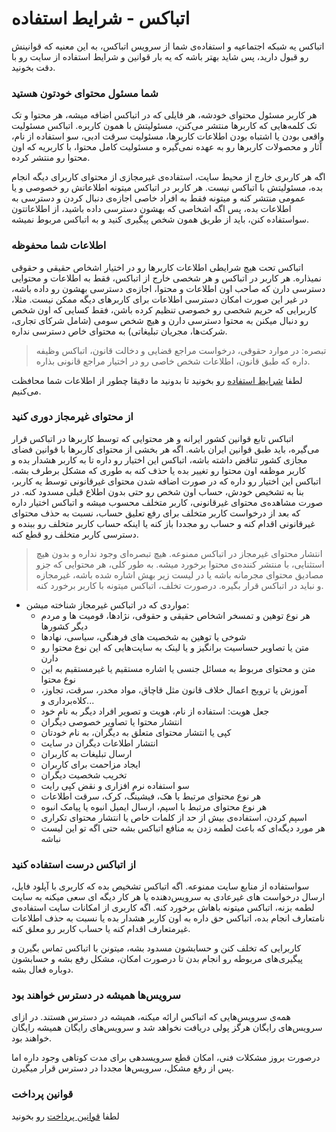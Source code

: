 اتباکس - شرایط استفاده
======================

اتباکس یه شبکه اجتماعیه و استفاده‌ی شما از سرویس اتباکس، به این معنیه که قوانینش رو قبول دارید، پس شاید بهتر باشه که یه بار قوانین و شرایط استفاده از سایت رو با دقت بخونید.

### شما مسئول محتوای خودتون هستید ###

هر کاربر مسئول محتوای خودشه، هر فایلی که در اتباکس اضافه میشه، هر محتوا و تک تک کلمه‌هایی که کاربرها منتشر می‌کنن، مسئولیتش با همون کاربره. اتباکس مسئولیت واقعی بودن یا اشتباه بودن اطلاعات کاربرها، مسئولیت سرقت ادبی، سو استفاده از نام، آثار و محصولات کاربرها رو به عهده نمی‌گیره و مسئولیت کامل محتوا، با کاربریه که اون محتوا رو منتشر کرده.

اگه هر کاربری خارج از محیط سایت، استفاده‌ی غیرمجازی از محتوای کاربرای دیگه انجام بده، مسئولیتش با اتباکس نیست. هر کاربر در اتباکس میتونه اطلاعاتش رو خصوصی و یا عمومی منتشر کنه و میتونه فقط به افراد خاصی اجازه‌ی دنبال کردن و دسترسی به اطلاعات بده، پس اگه اشخاصی که بهشون دسترسی داده باشید، از اطلاعاتتون سواستفاده کنن، باید از طریق همون شخص پیگیری کنید و به اتباکس مربوط نمیشه.

### اطلاعات شما محفوظه ###

اتباکس تحت هیچ شرایطی اطلاعات کاربرها رو در اختیار اشخاص حقیقی و حقوقی نمیذاره. هر کاربر در اتباکس و هر شخصی خارج از اتباکس، فقط به اطلاعات و محتوایی دسترسی دارن که صاحب اون اطلاعات و محتوا، اجازه‌ی دسترسی بهشون رو داده باشه، در غیر این صورت امکان دسترسی اطلاعات برای کاربرهای دیگه ممکن نیست. مثلا، کاربرایی که حریم شخصی رو خصوصی تنظیم کرده باشن، فقط کسایی که اون شخص رو دنبال میکنن به محتوا دسترسی دارن و هیچ شخص سومی (شامل شرکای تجاری، شرکت‌ها، مجریان تبلیغاتی) به محتوای خاص دسترسی نداره.

> تبصره: در موارد حقوقی، درخواست مراجع قضایی و دخالت قانون، اتباکس وظیفه داره که طبق قانون، اطلاعات شخص خاصی رو در اختیار مراجع قانونی بذاره.

لطفا [شرایط استفاده](../privacy-policy) رو بخونید تا بدونید ما دقیقا چطور از اطلاعات شما محافظت می‌کنیم.

### از محتوای غیرمجاز دوری کنید ###

اتباکس تابع قوانین کشور ایرانه و هر محتوایی که توسط کاربرها در اتباکس قرار می‌گیره، باید طبق قوانین ایران باشه. اگه هر بخشی از محتوای کاربرها با قوانین فضای مجازی کشور تناقض داشته باشه، اتباکس این اختیار رو داره تا به کاربر هشدار بده و کاربر موظفه اون محتوا رو تغییر بده یا حذف کنه به طوری که مشکل برطرف بشه. اتباکس این اختیار رو داره که در صورت اضافه شدن محتوای غیرقانونی توسط یه کاربر، بنا به تشخیص خودش، حساب اون شخص رو حتی بدون اطلاع قبلی مسدود کنه. در صورت مشاهده‌ی محتوای غیرقانونی، کاربر متخلف محسوب میشه و اتباکس اختیار داره که بعد از درخواست کاربر متخلف برای رفع تعلیق حساب، نسبت به حذف محتوای غیرقانونی اقدام کنه و حساب رو مجددا باز کنه یا اینکه حساب کاربر متخلف رو ببنده و دسترسی کاربر متخلف رو قطع کنه.

> انتشار محتوای غیرمجاز در اتباکس ممنوعه. هیچ تبصره‌ای وجود نداره و بدون هیچ استثنایی، با منتشر کننده‌ی محتوا برخورد میشه. به طور کلی، هر محتوایی که جزو مصادیق محتوای مجرمانه باشه یا در لیست زیر بهش اشاره شده باشه، غیرمجازه و نباید در اتباکس قرار بگیره. درصورت تخلف، اتباکس میتونه با کاربر برخورد کنه.


* مواردی که در اتباکس غیرمجاز شناخته میشن:
  * هر نوع توهین و تمسخر اشخاص حقیقی و حقوقی، نژادها، قومیت ها و مردم دیگر کشورها
  * شوخی یا توهین به شخصیت های فرهنگی، سیاسی، نهادها
  * متن یا تصاویر حساسیت برانگیز و یا لینک به سایت‌هایی که این نوع محتوا رو دارن
  * متن و محتوای مربوط به مسائل جنسی یا اشاره مستقیم یا غیرمستقیم به این نوع محتوا
  * آموزش یا ترویج اعمال خلاف قانون مثل قاچاق، مواد مخدر، سرقت، تجاوز، کلاه‌برداری و... 
  * جعل هویت: استفاده از نام، هویت و تصویر افراد دیگر به نام خود
  * انتشار محتوا یا تصاویر خصوصی دیگران
  * کپی یا انتشار محتوای متعلق به دیگران، به نام خودتان
  * انتشار اطلاعات دیگران در سایت
  * ارسال تبلیغات به کاربران
  * ایجاد مزاحمت برای کاربران
  * تخریب شخصیت دیگران
  * سو استفاده نرم افزاری و نقض کپی رایت
  * هر نوع محتوای مرتبط با هک، فیشینگ، کرک، سرقت اطلاعات
  * هر نوع محتوای مرتبط با اسپم، ارسال ایمیل انبوه یا پیامک انبوه
  * اسپم کردن، استفاده‌ی بیش از حد از کلمات خاص یا انتشار محتوای تکراری
  * هر مورد دیگه‌ای که باعث لطمه زدن به منافع اتباکس بشه حتی اگه تو این لیست نباشه

### از اتباکس درست استفاده کنید ###

سواستفاده از منابع سایت ممنوعه. اگه اتباکس تشخیص بده که کاربری با آپلود فایل، ارسال درخواست های غیرعادی به سرویس‌دهنده یا هر کار دیگه ای سعی میکنه به سایت لطمه بزنه، اتباکس میتونه باهاش برخورد کنه. اگه کاربری از امکانات سایت استفاده‌ی نامتعارف انجام بده، اتباکس حق داره به اون کاربر هشدار بده یا نسبت به حذف اطلاعات غیرمتعارف اقدام کنه یا حساب کاربر رو معلق کنه.

کاربرایی که تخلف کنن و حسابشون مسدود بشه، میتونن با اتباکس تماس بگیرن و پیگیری‌های مربوطه رو انجام بدن تا درصورت امکان، مشکل رفع بشه و حسابشون دوباره فعال بشه.

### سرویس‌ها همیشه در دسترس خواهند بود ###

همه‌ی سرویس‌هایی که اتباکس ارائه میکنه، همیشه در دسترس هستند. در ازای سرویس‌های رایگان هرگز پولی دریافت نخواهد شد و سرویس‌های رایگان همیشه رایگان خواهند بود.

درصورت بروز مشکلات فنی، امکان قطع سرویسدهی برای مدت کوتاهی وجود داره اما پس از رفع مشکل، سرویس‌ها مجددا در دسترس قرار میگیرن.

### قوانین پرداخت ###

لطفا [قوانین پرداخت](../payment-terms) رو بخونید
